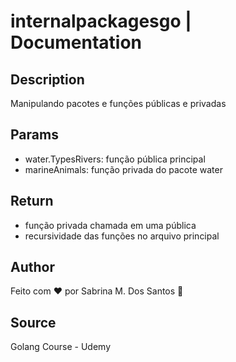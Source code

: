 # internalpackagesgo | Documentation

## Description 
Manipulando pacotes e funções públicas e privadas

 ## Params
- water.TypesRivers: função pública principal
- marineAnimals: função privada do pacote water

 ## Return
- função privada chamada em uma pública
- recursividade das funções no arquivo principal

 ## Author
 Feito com ❤️ por Sabrina M. Dos Santos 🚀

 ## Source
 Golang Course - Udemy
